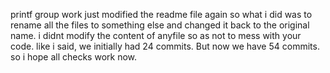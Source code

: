 printf group work
just modified the readme file again
so what i did was to rename all the files to something else and changed it back to the original name.
i didnt modify the content of anyfile so as not to mess with your code.
like i said, we initially had 24 commits. But now we have 54 commits.
so i hope all checks work now.
